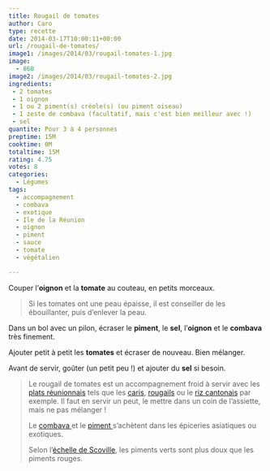 ```yaml
---
title: Rougail de tomates
author: Caro
type: recette
date: 2014-03-17T10:00:11+00:00
url: /rougail-de-tomates/
image1: /images/2014/03/rougail-tomates-1.jpg
image:
  - 860
image2: /images/2014/03/rougail-tomates-2.jpg
ingredients:
 - 2 tomates
 - 1 oignon
 - 1 ou 2 piment(s) créole(s) (ou piment oiseau)
 - 1 zeste de combava (facultatif, mais c'est bien meilleur avec !)
 - sel
quantite: Pour 3 à 4 personnes
preptime: 15M
cooktime: 0M
totaltime: 15M
rating: 4.75
votes: 8
categories:
  - Légumes
tags:
  - accompagnement
  - combava
  - exotique
  - Ile de la Réunion
  - oignon
  - piment
  - sauce
  - tomate
  - végétalien

---
```

Couper l&rsquo;**oignon** et la **tomate** au couteau, en petits morceaux.

> Si les tomates ont une peau épaisse, il est conseiller de les ébouillanter, puis d&rsquo;enlever la peau.

Dans un bol avec un pilon, écraser le **piment**, le **sel**, l&rsquo;**oignon** et le **combava** très finement.

Ajouter petit à petit les **tomates** et écraser de nouveau. Bien mélanger.

Avant de servir, goûter (un petit peu !) et ajouter du **sel** si besoin.

> Le rougail de tomates est un accompagnement froid à servir avec les [plats réunionnais][1] tels que les [caris][2], [rougails][3] ou le [riz cantonais][4] par exemple. Il faut en servir un peut, le mettre dans un coin de l&rsquo;assiette, mais ne pas mélanger !
>
> Le <a title="Lien vers article Wikipedia sur le Combava" href="http://fr.wikipedia.org/wiki/Combava" target="_blank">combava </a>et le <a title="Lien vers un article sur le piment de la Réunion" href="http://www.reunionsaveurs.com/faune-et-flore-reunion/epices/le-piment-de-la-reunion.php#" target="_blank">piment </a>s&rsquo;achètent dans les épiceries asiatiques ou exotiques.
>
> Selon l&rsquo;<a title="lien vers l'article Wikipedia sur l'échelle de Scoville" href="http://fr.wikipedia.org/wiki/%C3%89chelle_de_Scoville" target="_blank">échelle de Scoville</a>, les piments verts sont plus doux que les piments rouges.

 [1]: http://www.instamiam.fr/tag/ile-de-la-reunion/ "Lien vers les recettes réunionnaises"
 [2]: http://www.instamiam.fr/cari-de-porc-de-la-reunion/ "Cari de porc de la réunion"
 [3]: http://www.instamiam.fr/rougail-saucisses-reunionnais/ "Rougail saucisses réunionnais"
 [4]: http://www.instamiam.fr/riz-cantonnais-reunionnais/ "Riz cantonnais réunionnais"
